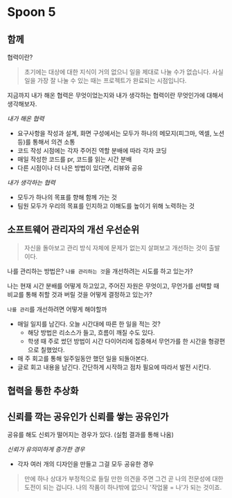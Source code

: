 # Spoon 5

## 함께

협력이란?

> 초기에는 대상에 대한 지식이 거의 없으니 일을 제대로 나눌 수가 없습니다. 사실 일을 가장 잘 나눌 수 있는 때는 프로젝트가 완료되는 시점입니다.

지금까지 내가 해온 협력은 무엇이었는지와 내가 생각하는 협력이란 무엇인가에 대해서 생각해보자.

_내가 해온 협력_

- 요구사항을 작성과 설계, 화면 구성에서는 모두가 하나의 메모지(피그마, 엑셀, 노션 등)를 통해서 의견 소통
- 코드 작성 시점에는 각자 주어진 역할 분배에 따라 각자 코딩
- 매일 작성한 코드를 pr, 코드를 읽는 시간 분배
- 다른 시점이나 더 나은 방법이 있다면, 리뷰와 공유

_내가 생각하는 협력_

- 모두가 하나의 목표를 향해 함께 가는 것
- 팀원 모두가 우리의 목표를 인지하고 이해도를 높이기 위해 노력하는 것

## 소프트웨어 관리자의 개선 우선순위

> 자신을 돌아보고 관리 방식 자체에 문제가 없는지 살펴보고 개선하는 것이 출발이다.

나를 관리하는 방법은? `나를 관리하는 것`을 개선하려는 시도를 하고 있는가?

나는 현재 시간 분배를 어떻게 하고있고, 주어진 자원은 무엇이고, 무언가를 선택할 때 비교를 통해 취할 것과 버릴 것을 어떻게 결정하고 있는가?

`나를 관리`를 개선하려면 어떻게 해야할까

- 매일 일지를 남긴다. 오늘 시간대에 따른 한 일을 적는 것?
  - 해당 방법은 리소스가 들고, 흐름이 깨질 수도 있다.
  - 학생 때 주로 썼던 방법이 시간 다이어리에 집중해서 무언가를 한 시간을 형광편으로 칠했었다.
- 매 주 회고를 통해 일주일동안 했던 일을 되돌아본다.
- 글로 회고 내용을 남긴다. 간단하게 시작하고 점차 필요에 따라서 발전 시킨다.

## 협력을 통한 추상화

## 신뢰를 깍는 공유인가 신뢰를 쌓는 공유인가

공유를 해도 신뢰가 떨어지는 경우가 있다. (실험 결과를 통해 나옴)

_신뢰가 유의미하게 증가한 경우_

- 각자 여러 개의 디자인을 만들고 그걸 모두 공유한 경우

> 만에 하나 상대가 부정적으로 들릴 만한 의견을 주면 그건 곧 나의 전문성에 대한 도전이 되는 겁니다. 나의 작품이 하나밖에 없으니 '작업물 = 나'가 되는 것이죠.
